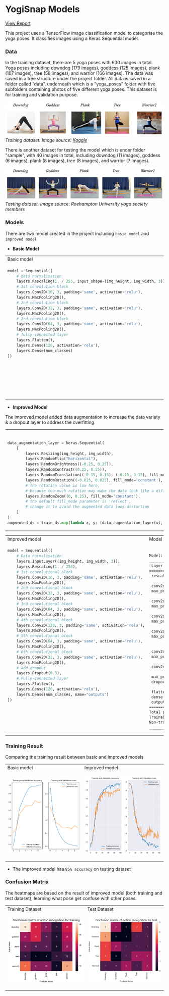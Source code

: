 # YogiSnap Models

[View Report](https://docs.google.com/document/d/10gte0gSkbcoHCYk1FDSM9F0Hn2DxJMd7-Y7U7IirwvE/edit?usp=sharing)

This project uses a TensorFlow image classification model to categorise the yoga poses. It classifies images using a
Keras Sequential model.

### Data

In the training dataset, there are 5 yoga poses with 630 images in total. Yoga poses including downdog (179 images),
goddess (125 images), plank (107 images), tree (58 images), and warrior (166 images). The data was saved in a
tree structure under the project folder. All data is saved in a folder called “data”, underneath which is a "yoga_poses"
folder with five subfolders containing photos of five different yoga poses. This dataset is for training and validation
purpose.

![training dataset sample](data/5yoga-poses-training-dataset.png)
*Training dataset. Image source: [Kaggle](https://www.kaggle.com/datasets/ujjwalchowdhury/yoga-pose-classification)*

There is another dataset for testing the model which is under folder "sample", with 40 images in total, including
downdog (11 images), goddess (6 images), plank (8 images), tree (8 images), and warrior (7 images).

![testing dataset smaple](data/5yoga-poses-test-dataset.png)
*Tasting dataset. Image source: Roehampton University yoga society members*

### Models

There are two model created in the project including `basic model` and `improved model`

- **Basic Model**

<table>
<tr>
<td>Basic model</td><td>Model summary</td>
</tr>
<tr>
<td valign="top">

```python
model = Sequential([
    # data normalisation
    layers.Rescaling(1. / 255, input_shape=(img_height, img_width, 3)),
    # 1st convolution block
    layers.Conv2D(16, 3, padding='same', activation='relu'),
    layers.MaxPooling2D(),
    # 2nd convolution block
    layers.Conv2D(32, 3, padding='same', activation='relu'),
    layers.MaxPooling2D(),
    # 3rd convolution block
    layers.Conv2D(64, 3, padding='same', activation='relu'),
    layers.MaxPooling2D(),
    # fully-connected layer
    layers.Flatten(),
    layers.Dense(128, activation='relu'),
    layers.Dense(num_classes)
])
```

</td>
<td>

```text
Model: "sequential"
_________________________________________________________________
 Layer (type)                   Output Shape             Param   
=================================================================
rescaling_1 (Rescaling)        (None, 180, 180, 3)       0         

conv2d (Conv2D)                (None, 180, 180, 16)      448                                                                       
max_pooling2d (MaxPooling2D)   (None, 90, 90, 16)        0

conv2d_1 (Conv2D)              (None, 90, 90, 32)        4640                                                                       
max_pooling2d_1 (MaxPooling2D) (None, 45, 45, 32)        0

conv2d_2 (Conv2D)              (None, 45, 45, 64)        18496    
max_pooling2d_2 (MaxPooling2D) (None, 22, 22, 64)        0

flatten (Flatten)              (None, 30976)             0

dense (Dense)                  (None, 128)               3965056

dense_1 (Dense)                (None, 5)                 645
=================================================================
Total params: 3,989,285
Trainable params: 3,989,285
Non-trainable params: 0
_________________________________________________________________

```

</td>
</tr>
</table>

- **Improved Model**

The improved model added data augmentation to increase the data variety & a dropout layer to address the overfitting.

<table>  
<tr valign="top">
<td>

```python

data_augmentation_layer = keras.Sequential(
    [
        layers.Resizing(img_height, img_width),
        layers.RandomFlip("horizontal"),
        layers.RandomBrightness((-0.25, 0.25)),
        layers.RandomContrast((0.25, 0.25)),
        layers.RandomTranslation((-0.15, 0.15), (-0.15, 0.15), fill_mode='constant'),
        layers.RandomRotation((-0.025, 0.025), fill_mode='constant'),
        # The rotation value is low here, 
        # because too much rotation may make the data look like a different pose 
        layers.RandomZoom((0, 0.25), fill_mode='constant'),
        # the default fill_mode parameter is 'reflect', 
        # change it to avoid the augmented data look distortion 
    ]
)
augmented_ds = train_ds.map(lambda x, y: (data_augmentation_layer(x), y))
```

</td>
<td height="200">

![data augmentation](data/augmented-data.png)

</td>

</tr>
</table> 

<table>
<tr>
<td>Improved model</td><td>Model summary</td>
</tr>
<tr>
<td valign="top">

```python
model = Sequential([
    # Data normalisation
    layers.InputLayer((img_height, img_width, 3)),
    layers.Rescaling(1. / 255),
    # 1st convolutional block
    layers.Conv2D(16, 3, padding='same', activation='relu'),
    layers.MaxPooling2D(),
    # 2nd convolutional block
    layers.Conv2D(32, 3, padding='same', activation='relu'),
    layers.MaxPooling2D(),
    # 3nd convolutional block
    layers.Conv2D(64, 3, padding='same', activation='relu'),
    layers.MaxPooling2D(),
    # 4th convolutional block
    layers.Conv2D(128, 3, padding='same', activation='relu'),
    layers.MaxPooling2D(),
    # 5th convolutional block
    layers.Conv2D(64, 3, padding='same', activation='relu'),
    layers.MaxPooling2D(),
    # 6th convolutional block
    layers.Conv2D(32, 3, padding='same', activation='relu'),
    layers.MaxPooling2D(),
    # Add dropout
    layers.Dropout(0.3),
    # Fully-connected layer
    layers.Flatten(),
    layers.Dense(128, activation='relu'),
    layers.Dense(num_classes, name="outputs")
])
```

</td>
<td>

```text

Model: "sequential_1"
_________________________________________________________________
 Layer (type)                Output Shape              Param #   
=================================================================
 rescaling (Rescaling)           (None, 180, 180, 3)       0         
                                                                 
 conv2d (Conv2D)                 (None, 180, 180, 16)      448                                                                    
 max_pooling2d (MaxPooling2D)    (None, 90, 90, 16)        0         
 
 conv2d_1 (Conv2D)               (None, 90, 90, 32)        4640                                                                      
 max_pooling2d_1 (MaxPooling2D)  (None, 45, 45, 32)        0                                                                  
                                                                 
 conv2d_2 (Conv2D)               (None, 45, 45, 64)        18496                                                                    
 max_pooling2d_2 (MaxPooling2D)  (None, 22, 22, 64)        0                                                                     
                                                                 
 conv2d_3 (Conv2D)               (None, 22, 22, 128)       73856  
 max_pooling2d_3 (MaxPooling2D)  (None, 11, 11, 128)       0         
                                                             
                                                                 
 conv2d_4 (Conv2D)               (None, 11, 11, 64)        73792                                                                    
 max_pooling2d_4 (MaxPooling2D)  (None, 5, 5, 64)          0                                                    
                                                                 
 conv2d_5 (Conv2D)               (None, 5, 5, 32)          18464     
                                                                 
 max_pooling2d_5 (MaxPooling2D)  (None, 2, 2, 32)          0         
 dropout (Dropout)               (None, 2, 2, 32)          0         
                                                                 
 flatten (Flatten)               (None, 128)               0                                                                         
 dense (Dense)                   (None, 128)               16512                                                                    
 outputs (Dense)                 (None, 5)                 645                                                                      
=================================================================
Total params: 206,853
Trainable params: 206,853
Non-trainable params: 0                                                                                                             
_________________________________________________________________
```

</td>
</tr>
</table>

### Training Result

Comparing the training result between basic and improved models

<table>
<tr>
<td>Basic model </td><td>Improved model</td>
</tr>
<tr>
<td>

![training result-basic model](data/training_result_basic_model_epoch10.png)
</td>
<td valign="top">

![training result-improved model](data/training_result_improved_model_epoch100.png)
</td>
</tr>
</table>

- The improved model has `85% accuracy` on testing dataset

### Confusion Matrix

The heatmaps are based on the result of improved model (both training and test dataset), learning what pose get confuse
with other poses.

<table>
<tr>
<td>Training Dataset</td><td>Test Dataset</td>
</tr>
<tr>
<td valign="top" >

![confusion_matrix-training dataset](data/confusion_matrix_training_dataset.png)
</td>
<td valign="top">

![confusion_matrix-test dataset](data/confusion_matrix_test_dataset.png)
</td>
</tr>
</table>

